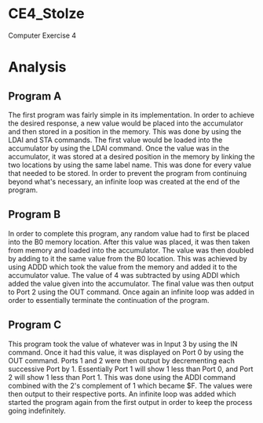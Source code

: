 CE4_Stolze
==========

Computer Exercise 4

# Analysis

## Program A 

The first program was fairly simple in its implementation.  In order to achieve the desired response, a new value would be placed into the accumulator and then stored in a position in the memory.  This was done by using the LDAI and STA commands.  The first value would be loaded into the accumulator by using the LDAI command.  Once the value was in the accumulator, it was stored at a desired position in the memory by linking the two locations by using the same label name. This was done for every value that needed to be stored. In order to prevent the program from continuing beyond what's necessary, an infinite loop was created at the end of the program.  


## Program B 

In order to complete this program, any random value had to first be placed into the B0 memory location.  After this value was placed, it was then taken from memory and loaded into the accumulator.  The value was then doubled by adding to it the same value from the B0 location.  This was achieved by using ADDD which took the value from the memory and added it to the accumulator value.  The value of 4 was subtracted by using ADDI which added the value given into the accumulator.  The final value was then output to Port 2 using the OUT command.  Once again an infinite loop was added in order to essentially terminate the continuation of the program.  

## Program C

This program took the value of whatever was in Input 3 by using the IN command.  Once it had this value, it was displayed on Port 0 by using the OUT command.  Ports 1 and 2 were then output by decrementing each successive Port by 1.  Essentially Port 1 will show 1 less than Port 0, and Port 2 will show 1 less than Port 1.  This was done using the ADDI command combined with the 2's complement of 1 which became $F.  The values were then output to their respective ports.  An infinite loop was added which started the program again from the first output in order to keep the process going indefinitely.      
